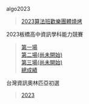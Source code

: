 algo2023
> [2023算法班歡樂團體燒烤](./algo2023/2023%20算法班歡樂團體燒烤/)  
> 
2023板橋高中資訊學科能力競賽
> [第一場](./PCIC2023/r1/)  
> [第二場(尚未開始)](./PCIC2023/r2/)  
> [第三場(尚未開始)](./PCIC2023/r3/)  
> [總成績](./PCIC2023/)
> 
台灣資訊奧林匹亞初選
> [2023](./TOI_1/2023/)